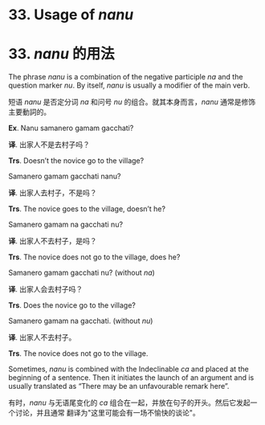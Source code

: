 # **33. Usage of** *nanu* 
# 33. *nanu* **的用法** 

    
The phrase *nanu* is a combination of the negative participle *na* and the question  marker *nu*. By itself, *nanu* is usually a modifier of the main verb. 

短语 *nanu* 是否定分词 *na* 和问号 *nu* 的组合。就其本身而言，*nanu* 通常是修饰主要動詞的。

**Ex**. Nanu samanero gamam gacchati?  

**译**. 出家人不是去村子吗？

**Trs**. Doesn’t the novice go to the village? 

Samanero gamam gacchati nanu?  

**译**. 出家人去村子，不是吗？

**Trs**. The novice goes to the village, doesn’t he? 

Samanero gamam na gacchati nu? 

**译**. 出家人不去村子，是吗？

**Trs**. The novice does not go to the village, does he? 

Samanero gamam gacchati nu? (without *na*)  

**译**. 出家人会去村子吗？

**Trs**. Does the novice go to the village? 

Samanero gamam na gacchati. (without *nu*) 

**译**. 出家人不去村子。

**Trs**. The novice does not go to the village. 

Sometimes, *nanu* is combined with the Indeclinable *ca* and placed at the  beginning of a sentence. Then it initiates the launch of an argument and is usually 
translated as “There may be an unfavourable remark here”.  

有时，*nanu* 与无语尾变化的 *ca* 组合在一起，并放在句子的开头。然后它发起一个讨论，并且通常
翻译为"这里可能会有一场不愉快的谈论"。
